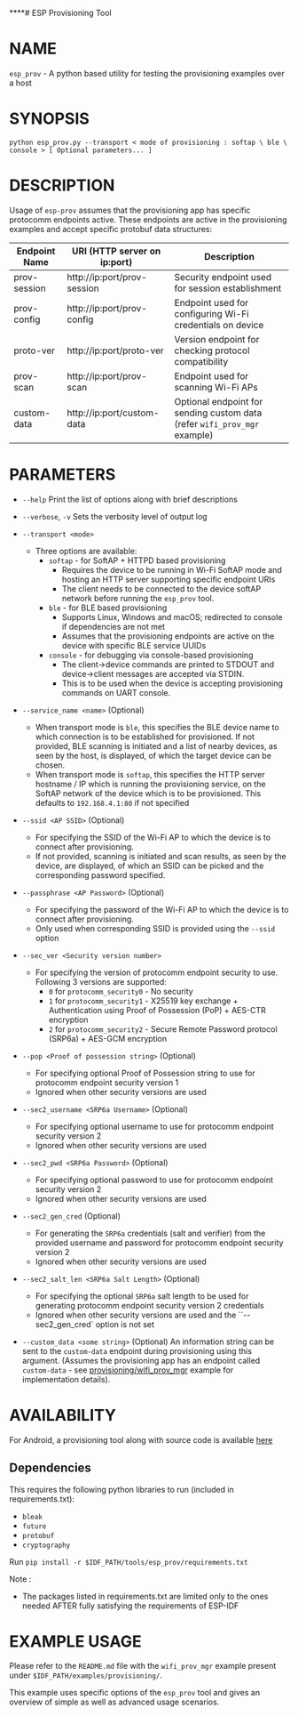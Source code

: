 ****# ESP Provisioning Tool

# NAME
`esp_prov` - A python based utility for testing the provisioning examples over a host

# SYNOPSIS

```
python esp_prov.py --transport < mode of provisioning : softap \ ble \ console > [ Optional parameters... ]
```

# DESCRIPTION

Usage of `esp-prov` assumes that the provisioning app has specific protocomm endpoints active. These endpoints are active in the provisioning examples and accept specific protobuf data structures:

| Endpoint Name | URI (HTTP server on ip:port) | Description                                                                              |
|---------------|------------------------------|------------------------------------------------------------------------------------------|
| prov-session  | http://ip:port/prov-session  | Security endpoint used for session establishment                                         |
| prov-config   | http://ip:port/prov-config   | Endpoint used for configuring Wi-Fi credentials on device                                |
| proto-ver     | http://ip:port/proto-ver     | Version endpoint for checking protocol compatibility                                     |
| prov-scan     | http://ip:port/prov-scan     | Endpoint used for scanning Wi-Fi APs                                                     |
| custom-data   | http://ip:port/custom-data   | Optional endpoint for sending custom data (refer `wifi_prov_mgr` example)                |


# PARAMETERS

* `--help`
    Print the list of options along with brief descriptions

* `--verbose`, `-v`
    Sets the verbosity level of output log

* `--transport <mode>`
    - Three options are available:
      * `softap` - for SoftAP + HTTPD based provisioning
        * Requires the device to be running in Wi-Fi SoftAP mode and hosting an HTTP server supporting specific endpoint URIs
        * The client needs to be connected to the device softAP network before running the `esp_prov` tool.
      * `ble` - for BLE based provisioning
        * Supports Linux, Windows and macOS; redirected to console if dependencies are not met
        * Assumes that the provisioning endpoints are active on the device with specific BLE service UUIDs
      * `console` - for debugging via console-based provisioning
        * The client->device commands are printed to STDOUT and device->client messages are accepted via STDIN.
        * This is to be used when the device is accepting provisioning commands on UART console.

* `--service_name <name>` (Optional)
    - When transport mode is `ble`, this specifies the BLE device name to which connection is to be established for provisioned. If not provided, BLE scanning is initiated and a list of nearby devices, as seen by the host, is displayed, of which the target device can be chosen.
    - When transport mode is `softap`, this specifies the HTTP server hostname / IP which is running the provisioning service, on the SoftAP network of the device which is to be provisioned. This defaults to `192.168.4.1:80` if not specified

* `--ssid <AP SSID>` (Optional)
    - For specifying the SSID of the Wi-Fi AP to which the device is to connect after provisioning.
    - If not provided, scanning is initiated and scan results, as seen by the device, are displayed, of which an SSID can be picked and the corresponding password specified.

* `--passphrase <AP Password>` (Optional)
    - For specifying the password of the Wi-Fi AP to which the device is to connect after provisioning.
    - Only used when corresponding SSID is provided using the `--ssid` option

* `--sec_ver <Security version number>`
    - For specifying the version of protocomm endpoint security to use. Following 3 versions are supported:
      * `0` for `protocomm_security0` - No security
      * `1` for `protocomm_security1` - X25519 key exchange + Authentication using Proof of Possession (PoP) + AES-CTR encryption
      * `2` for `protocomm_security2` - Secure Remote Password protocol (SRP6a) + AES-GCM encryption

* `--pop <Proof of possession string>` (Optional)
    - For specifying optional Proof of Possession string to use for protocomm endpoint security version 1
    - Ignored when other security versions are used

* `--sec2_username <SRP6a Username>` (Optional)
    - For specifying optional username to use for protocomm endpoint security version 2
    - Ignored when other security versions are used

* `--sec2_pwd <SRP6a Password>` (Optional)
    - For specifying optional password to use for protocomm endpoint security version 2
    - Ignored when other security versions are used

* `--sec2_gen_cred` (Optional)
    - For generating the `SRP6a` credentials (salt and verifier) from the provided username and password for protocomm endpoint security version 2
    - Ignored when other security versions are used

* `--sec2_salt_len <SRP6a Salt Length>` (Optional)
    - For specifying the optional `SRP6a` salt length to be used for generating protocomm endpoint security version 2 credentials
    - Ignored when other security versions are used and the ``--sec2_gen_cred` option is not set

* `--custom_data <some string>` (Optional)
    An information string can be sent to the `custom-data` endpoint during provisioning using this argument.
    (Assumes the provisioning app has an endpoint called `custom-data` - see [provisioning/wifi_prov_mgr](https://github.com/espressif/esp-idf/tree/master/examples/provisioning/wifi_prov_mgr) example for implementation details).

# AVAILABILITY

For Android, a provisioning tool along with source code is available [here](https://github.com/espressif/esp-idf-provisioning-android)

## Dependencies

This requires the following python libraries to run (included in requirements.txt):
* `bleak`
* `future`
* `protobuf`
* `cryptography`

Run `pip install -r $IDF_PATH/tools/esp_prov/requirements.txt`

Note :
* The packages listed in requirements.txt are limited only to the ones needed AFTER fully satisfying the requirements of ESP-IDF

# EXAMPLE USAGE

Please refer to the `README.md` file with the `wifi_prov_mgr` example present under `$IDF_PATH/examples/provisioning/`.

This example uses specific options of the `esp_prov` tool and gives an overview of simple as well as advanced usage scenarios.
